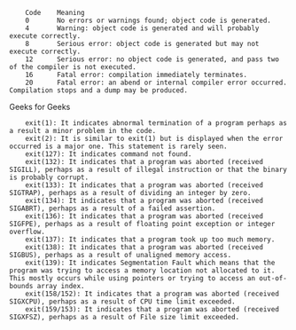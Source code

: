        Code 	Meaning
        0 	    No errors or warnings found; object code is generated.
        4 	    Warning: object code is generated and will probably execute correctly.
        8 	    Serious error: object code is generated but may not execute correctly.
        12 	    Serious error: no object code is generated, and pass two of the compiler is not executed.
        16 	    Fatal error: compilation immediately terminates.
        20 	    Fatal error: an abend or internal compiler error occurred. Compilation stops and a dump may be produced.

Geeks for Geeks

        exit(1): It indicates abnormal termination of a program perhaps as a result a minor problem in the code.
        exit(2): It is similar to exit(1) but is displayed when the error occurred is a major one. This statement is rarely seen.
        exit(127): It indicates command not found.
        exit(132): It indicates that a program was aborted (received SIGILL), perhaps as a result of illegal instruction or that the binary is probably corrupt.
        exit(133): It indicates that a program was aborted (received SIGTRAP), perhaps as a result of dividing an integer by zero.
        exit(134): It indicates that a program was aborted (received SIGABRT), perhaps as a result of a failed assertion.
        exit(136): It indicates that a program was aborted (received SIGFPE), perhaps as a result of floating point exception or integer overflow.
        exit(137): It indicates that a program took up too much memory.
        exit(138): It indicates that a program was aborted (received SIGBUS), perhaps as a result of unaligned memory access.
        exit(139): It indicates Segmentation Fault which means that the program was trying to access a memory location not allocated to it. This mostly occurs while using pointers or trying to access an out-of-bounds array index.
        exit(158/152): It indicates that a program was aborted (received SIGXCPU), perhaps as a result of CPU time limit exceeded.
        exit(159/153): It indicates that a program was aborted (received SIGXFSZ), perhaps as a result of File size limit exceeded.